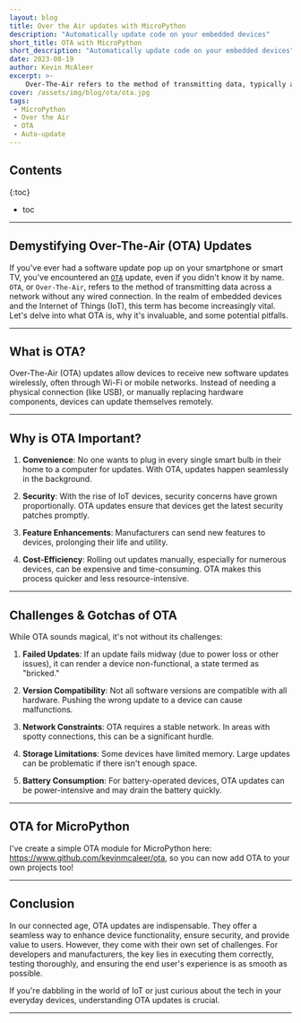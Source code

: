 ```yaml
---
layout: blog
title: Over the Air updates with MicroPython  
description: "Automatically update code on your embedded devices"
short_title: OTA with MicroPython 
short_description: "Automatically update code on your embedded devices"
date: 2023-08-19
author: Kevin McAleer
excerpt: >-
    Over-The-Air refers to the method of transmitting data, typically a software update, across a network without any wired connection
cover: /assets/img/blog/ota/ota.jpg
tags: 
 - MicroPython
 - Over the Air
 - OTA
 - Auto-update
---
```


## Contents

{:toc}
* toc

---

## Demystifying Over-The-Air (OTA) Updates

If you've ever had a software update pop up on your smartphone or smart TV, you've encountered an [`OTA`](/resources/glossary#ota) update, even if you didn't know it by name. `OTA`, or `Over-The-Air`, refers to the method of transmitting data across a network without any wired connection. In the realm of embedded devices and the Internet of Things (IoT), this term has become increasingly vital. Let's delve into what OTA is, why it's invaluable, and some potential pitfalls.

---

## What is OTA?

Over-The-Air (OTA) updates allow devices to receive new software updates wirelessly, often through Wi-Fi or mobile networks. Instead of needing a physical connection (like USB), or manually replacing hardware components, devices can update themselves remotely.

---

## Why is OTA Important?

1. **Convenience**: No one wants to plug in every single smart bulb in their home to a computer for updates. With OTA, updates happen seamlessly in the background.

1. **Security**: With the rise of IoT devices, security concerns have grown proportionally. OTA updates ensure that devices get the latest security patches promptly.

1. **Feature Enhancements**: Manufacturers can send new features to devices, prolonging their life and utility.

1. **Cost-Efficiency**: Rolling out updates manually, especially for numerous devices, can be expensive and time-consuming. OTA makes this process quicker and less resource-intensive.

---

## Challenges & Gotchas of OTA

While OTA sounds magical, it's not without its challenges:

1. **Failed Updates**: If an update fails midway (due to power loss or other issues), it can render a device non-functional, a state termed as "bricked."

1. **Version Compatibility**: Not all software versions are compatible with all hardware. Pushing the wrong update to a device can cause malfunctions.

1. **Network Constraints**: OTA requires a stable network. In areas with spotty connections, this can be a significant hurdle.

1. **Storage Limitations**: Some devices have limited memory. Large updates can be problematic if there isn't enough space.

1. **Battery Consumption**: For battery-operated devices, OTA updates can be power-intensive and may drain the battery quickly.

---

## OTA for MicroPython

I've create a simple OTA module for MicroPython here: <https://www.github.com/kevinmcaleer/ota>, so you can now add OTA to your own projects too!

---

## Conclusion

In our connected age, OTA updates are indispensable. They offer a seamless way to enhance device functionality, ensure security, and provide value to users. However, they come with their own set of challenges. For developers and manufacturers, the key lies in executing them correctly, testing thoroughly, and ensuring the end user's experience is as smooth as possible.

If you're dabbling in the world of IoT or just curious about the tech in your everyday devices, understanding OTA updates is crucial.

---
